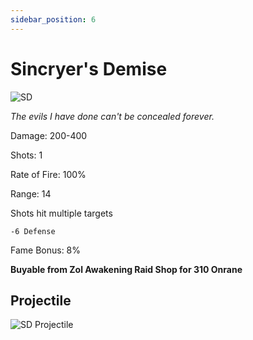 ```yaml
---
sidebar_position: 6
---
```


# Sincryer's Demise

![SD](https://vwiki.valorserver.com/api/item/picture/sincryer's%20demise)

<i>The evils I have done can't be concealed forever.</i>

Damage: 200-400

Shots: 1

Rate of Fire: 100%

Range: 14

Shots hit multiple targets

    -6 Defense

Fame Bonus: 8%

**Buyable from Zol Awakening Raid Shop for 310 Onrane**

## Projectile

![SD Projectile](https://cdn.discordapp.com/attachments/953134990428868629/997619545567146074/sincryersdemise.gif)
